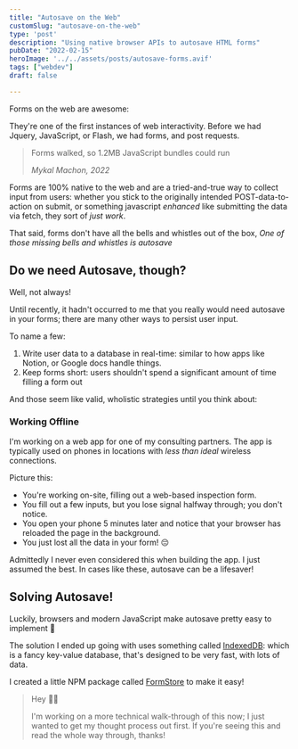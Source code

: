 ```yaml
---
title: "Autosave on the Web"
customSlug: "autosave-on-the-web"
type: 'post'
description: "Using native browser APIs to autosave HTML forms"
pubDate: "2022-02-15"
heroImage: '../../assets/posts/autosave-forms.avif'
tags: ["webdev"]
draft: false

---
```


Forms on the web are awesome:

They're one of the first instances of web interactivity. Before we had Jquery, JavaScript, or Flash, we had forms, and post requests.

> Forms walked, so 1.2MB JavaScript bundles could run
>
> _Mykal Machon, 2022_

Forms are 100% native to the web and are a tried-and-true way to collect input from users: whether you stick to the originally intended POST-data-to-action on submit, or something javascript _enhanced_ like submitting the data via fetch, they sort of _just work_.

That said, forms don't have all the bells and whistles out of the box,
_One of those missing bells and whistles is autosave_

## Do we need Autosave, though?

Well, not always!

Until recently, it hadn't occurred to me that you really would need autosave in your forms; there are many other ways to persist user input.

To name a few:

1. Write user data to a database in real-time: similar to how apps like Notion, or Google docs handle things.
2. Keep forms short: users shouldn't spend a significant amount of time filling a form out

And those seem like valid, wholistic strategies until you think about:

### Working Offline

I'm working on a web app for one of my consulting partners. The app is typically used on phones in locations with _less than ideal_ wireless connections.

Picture this:

- You're working on-site, filling out a web-based inspection form.
- You fill out a few inputs, but you lose signal halfway through; you don't notice.
- You open your phone 5 minutes later and notice that your browser has reloaded the page in the background.
- You just lost all the data in your form! 😔

Admittedly I never even considered this when building the app. I just assumed the best. In cases like these, autosave can be a lifesaver!

## Solving Autosave!

Luckily, browsers and modern JavaScript make autosave pretty easy to implement 🥳

The solution I ended up going with uses something called [IndexedDB](https://developer.mozilla.org/en-US/docs/Web/API/IndexedDB_API): which is a fancy key-value database, that's designed to be very fast, with lots of data.

I created a little NPM package called [FormStore](https://github.com/MykalMachon/FormStore) to make it easy!

> Hey 👋🏻
>
> I'm working on a more technical walk-through of this now; I just wanted to get my thought process out first.
> If you're seeing this and read the whole way through, thanks!
